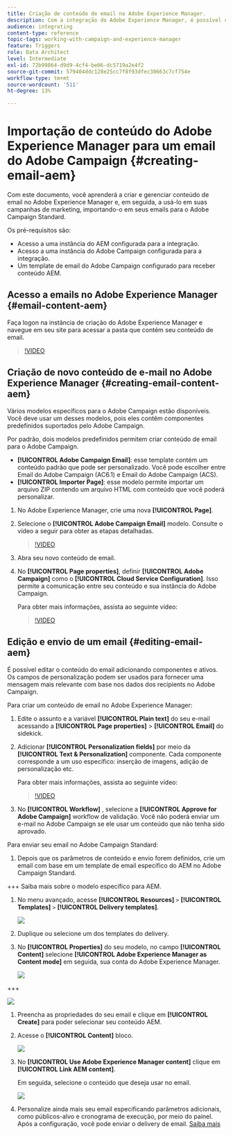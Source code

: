 ```yaml
---
title: Criação de conteúdo de email no Adobe Experience Manager.
description: Com a integração do Adobe Experience Manager, é possível criar conteúdo diretamente no AEM e usá-lo posteriormente no Adobe Campaign.
audience: integrating
content-type: reference
topic-tags: working-with-campaign-and-experience-manager
feature: Triggers
role: Data Architect
level: Intermediate
exl-id: 72b99864-d9d9-4cf4-be06-dc5719a2e4f2
source-git-commit: 579404ddc128e25cc7f8f93dfec30663c7cf754e
workflow-type: tm+mt
source-wordcount: '511'
ht-degree: 13%

---
```


# Importação de conteúdo do Adobe Experience Manager para um email do Adobe Campaign {#creating-email-aem}

Com este documento, você aprenderá a criar e gerenciar conteúdo de email no Adobe Experience Manager e, em seguida, a usá-lo em suas campanhas de marketing, importando-o em seus emails para o Adobe Campaign Standard.

Os pré-requisitos são:

* Acesso a uma instância do AEM configurada para a integração.
* Acesso a uma instância do Adobe Campaign configurada para a integração.
* Um template de email do Adobe Campaign configurado para receber conteúdo AEM.

## Acesso a emails no Adobe Experience Manager {#email-content-aem}

Faça logon na instância de criação do Adobe Experience Manager e navegue em seu site para acessar a pasta que contém seu conteúdo de email.

>[!VIDEO](https://video.tv.adobe.com/v/29996)

## Criação de novo conteúdo de e-mail no Adobe Experience Manager {#creating-email-content-aem}

Vários modelos específicos para o Adobe Campaign estão disponíveis. Você deve usar um desses modelos, pois eles contêm componentes predefinidos suportados pelo Adobe Campaign.

Por padrão, dois modelos predefinidos permitem criar conteúdo de email para o Adobe Campaign.

* **[!UICONTROL Adobe Campaign Email]**: esse template contém um conteúdo padrão que pode ser personalizado. Você pode escolher entre Email do Adobe Campaign (AC6.1) e Email do Adobe Campaign (ACS).
* **[!UICONTROL Importer Page]**: esse modelo permite importar um arquivo ZIP contendo um arquivo HTML com conteúdo que você poderá personalizar.

1. No Adobe Experience Manager, crie uma nova **[!UICONTROL Page]**.

1. Selecione o **[!UICONTROL Adobe Campaign Email]** modelo. Consulte o vídeo a seguir para obter as etapas detalhadas.

   >[!VIDEO](https://video.tv.adobe.com/v/29997)

1. Abra seu novo conteúdo de email.

1. No **[!UICONTROL Page properties]**, definir **[!UICONTROL Adobe Campaign]** como o **[!UICONTROL Cloud Service Configuration]**. Isso permite a comunicação entre seu conteúdo e sua instância do Adobe Campaign.

   Para obter mais informações, assista ao seguinte vídeo:

   >[!VIDEO](https://video.tv.adobe.com/v/29999)

## Edição e envio de um email {#editing-email-aem}

É possível editar o conteúdo do email adicionando componentes e ativos. Os campos de personalização podem ser usados para fornecer uma mensagem mais relevante com base nos dados dos recipients no Adobe Campaign.

Para criar um conteúdo de email no Adobe Experience Manager:

1. Edite o assunto e a variável **[!UICONTROL Plain text]** do seu e-mail acessando a **[!UICONTROL Page properties]** > **[!UICONTROL Email]** do sidekick.

1. Adicionar **[!UICONTROL Personalization fields]** por meio da **[!UICONTROL Text & Personalization]** componente. Cada componente corresponde a um uso específico: inserção de imagens, adição de personalização etc.

   Para obter mais informações, assista ao seguinte vídeo:

   >[!VIDEO](https://video.tv.adobe.com/v/29998)

1. No **[!UICONTROL Workflow]** , selecione a **[!UICONTROL Approve for Adobe Campaign]** workflow de validação. Você não poderá enviar um e-mail no Adobe Campaign se ele usar um conteúdo que não tenha sido aprovado.

Para enviar seu email no Adobe Campaign Standard:

1. Depois que os parâmetros de conteúdo e envio forem definidos, crie um email com base em um template de email específico do AEM no Adobe Campaign Standard.

+++ Saiba mais sobre o modelo específico para AEM.

   1. No menu avançado, acesse **[!UICONTROL Resources]** `>` **[!UICONTROL Templates]** `>` **[!UICONTROL Delivery templates]**.

      ![](assets/aem_templates_1.png)

   1. Duplique ou selecione um dos templates do delivery.

   1. No **[!UICONTROL Properties]** do seu modelo, no campo **[!UICONTROL Content]** selecione **[!UICONTROL Adobe Experience Manager as Content mode]** em seguida, sua conta do Adobe Experience Manager.

      ![](assets/aem_templates_2.png)

+++

   ![](assets/aem_send_1.png)

1. Preencha as propriedades do seu email e clique em **[!UICONTROL Create]** para poder selecionar seu conteúdo AEM.

1. Acesse o **[!UICONTROL Content]** bloco.

   ![](assets/aem_send_2.png)

1. No **[!UICONTROL Use Adobe Experience Manager content]** clique em **[!UICONTROL Link AEM content]**.

   Em seguida, selecione o conteúdo que deseja usar no email.

   ![](assets/aem_send_3.png)

1. Personalize ainda mais seu email especificando parâmetros adicionais, como públicos-alvo e cronograma de execução, por meio do painel. Após a configuração, você pode enviar o delivery de email. [Saiba mais](../../sending/using/confirming-the-send.md)

